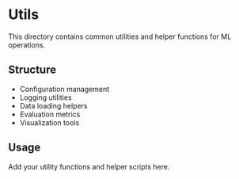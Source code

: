 # Utils

This directory contains common utilities and helper functions for ML operations.

## Structure

- Configuration management
- Logging utilities
- Data loading helpers
- Evaluation metrics
- Visualization tools

## Usage

Add your utility functions and helper scripts here.